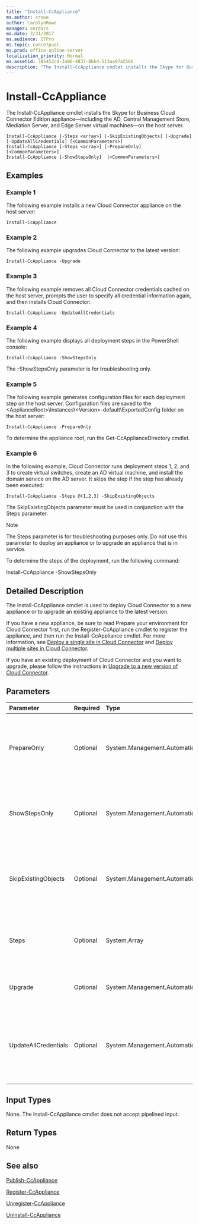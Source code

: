 ```yaml
---
title: "Install-CcAppliance"
ms.author: crowe
author: CarolynRowe
manager: serdars
ms.date: 3/31/2017
ms.audience: ITPro
ms.topic: concetpual
ms.prod: office-online-server
localization_priority: Normal
ms.assetid: 385453cd-3a96-4837-8bb4-513aa97a256b
description: "The Install-CcAppliance cmdlet installs the Skype for Business Cloud Connector Edition appliance—including the AD, Central Management Store, Mediation Server, and Edge Server virtual machines—on the host server."
---
```


# Install-CcAppliance
 
The Install-CcAppliance cmdlet installs the Skype for Business Cloud Connector Edition appliance—including the AD, Central Management Store, Mediation Server, and Edge Server virtual machines—on the host server. 
  
```
Install-CcAppliance [-Steps <array>] [-SkipExistingObjects] [-Upgrade] [-UpdateAllCredentials] [<CommonParameters>]
Install-CcAppliance [-Steps <array>] [-PrepareOnly]  [<CommonParameters>]
Install-CcAppliance [-ShowStepsOnly]  [<CommonParameters>]

```

## Examples
<a name="Examples"> </a>

### Example 1

The following example installs a new Cloud Connector appliance on the host server:
  
```
Install-CcAppliance
```

### Example 2

The following example upgrades Cloud Connector to the latest version:
  
```
Install-CcAppliance -Upgrade
```

### Example 3

The following example removes all Cloud Connector credentials cached on the host server, prompts the user to specify all credential information again, and then installs Cloud Connector:
  
```
Install-CcAppliance -UpdateAllCredentials
```

### Example 4

The following example displays all deployment steps in the PowerShell console:
  
```
Install-CcAppliance -ShowStepsOnly
```

The -ShowStepsOnly parameter is for troubleshooting only.
  
### Example 5

The following example generates configuration files for each deployment step on the host server. Configuration files are saved to the \<ApplianceRoot\>\Instances\\<Version\>-default\ExportedConfig folder on the host server:
  
```
Install-CcAppliance -PrepareOnly
```

To determine the appliance root, run the Get-CcApplianceDirectory cmdlet. 
  
### Example 6

In the following example, Cloud Connector runs deployment steps 1, 2, and 3 to create virtual switches, create an AD virtual machine, and install the domain service on the AD server. It skips the step if the step has already been executed:
  
```
Install-CcAppliance -Steps @(1,2,3) -SkipExistingObjects
```

The SkipExistingObjects parameter must be used in conjunction with the Steps parameter.
  
> [!NOTE]
> The Steps parameter is for troubleshooting purposes only. Do not use this parameter to deploy an appliance or to upgrade an appliance that is in service. 
  
To determine the steps of the deployment, run the following command:
  
Install-CcAppliance -ShowStepsOnly
  
## Detailed Description
<a name="DetailedDescription"> </a>

The Install-CcAppliance cmdlet is used to deploy Cloud Connector to a new appliance or to upgrade an existing appliance to the latest version.
  
If you have a new appliance, be sure to read Prepare your environment for Cloud Connector first, run the Register-CcAppliance cmdlet to register the appliance, and then run the Install-CcAppliance cmdlet. For more information, see [Deploy a single site in Cloud Connector](deploy-a-single-site-in-cloud-connector.md) and [Deploy multiple sites in Cloud Connector](deploy-multiple-sites-in-cloud-connector.md). 
  
If you have an existing deployment of Cloud Connector and you want to upgrade, please follow the instructions in [Upgrade to a new version of Cloud Connector](upgrade-to-a-new-version-of-cloud-connector.md).
  
## Parameters
<a name="DetailedDescription"> </a>

|**Parameter**|**Required**|**Type**|**Description**|
|:-----|:-----|:-----|:-----|
|PrepareOnly  <br/> |Optional  <br/> |System.Management.Automation.SwitchParameter  <br/> | Generate configuration files for each deployment step. This parameter is for troubleshooting only. <br/> |
|ShowStepsOnly  <br/> |Optional  <br/> |System.Management.Automation.SwitchParameter  <br/> |Display deployment step names only. This parameter is for troubleshooting only.  <br/> |
|SkipExistingObjects  <br/> |Optional  <br/> |System.Management.Automation.SwitchParameter  <br/> |This parameter must be used in conjunction with the Steps parameter. This parameter is for troubleshooting only.  <br/> |
|Steps  <br/> |Optional  <br/> |System.Array  <br/> |Run the deployment steps. This parameter is for troubleshooting only.  <br/> |
|Upgrade  <br/> |Optional  <br/> |System.Management.Automation.SwitchParameter  <br/> |Upgrade existing Cloud Connector to the latest version.  <br/> |
|UpdateAllCredentials  <br/> |Optional  <br/> |System.Management.Automation.SwitchParameter  <br/> |Remove all Cloud Connector credentials in the cache. Prompt the user to specify new credential information for the installation.  <br/> |
   
## Input Types
<a name="InputTypes"> </a>

None. The Install-CcAppliance cmdlet does not accept pipelined input.
  
## Return Types
<a name="ReturnTypes"> </a>

None
  
## See also
<a name="ReturnTypes"> </a>

[Publish-CcAppliance](publish-ccappliance.md)
  
[Register-CcAppliance](register-ccappliance.md)
  
[Unregister-CcAppliance](unregister-ccappliance.md)
  
[Uninstall-CcAppliance](uninstall-ccappliance.md)
  

